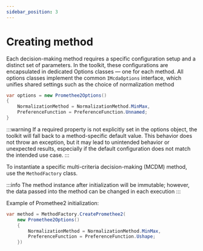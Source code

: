 ```yaml
---
sidebar_position: 3
---
```


# Creating method

Each decision-making method requires a specific configuration setup and a distinct set of parameters.
In the toolkit, these configurations are encapsulated in dedicated Options classes — one for each method.
All options classes implement the common ``IMcdaOptions`` interface, which unifies shared settings such as the choice of normalization method

````csharp showLineNumbers
var options = new Promethee2Options()
{
    NormalizationMethod = NormalizationMethod.MinMax,
    PreferenceFunction = PreferenceFunction.Unnamed;
}
````

:::warning
If a required property is not explicitly set in the options object, the toolkit will fall back to a method-specific default value.
This behavior does not throw an exception, but it may lead to unintended behavior or unexpected results, especially if the default configuration does not match the intended use case.
:::


To instantiate a specific multi-criteria decision-making (MCDM) method, use the ``MethodFactory`` class.

:::info
The method instance after initialization will be immutable; however, the data passed into the method can be changed in each
execution
:::

Example of Promethee2 initialization:
```csharp showLineNumbers
var method = MethodFactory.CreatePromethee2(
    new Promethee2Options()
    {
        NormalizationMethod = NormalizationMethod.MinMax,
        PreferenceFunction = PreferenceFunction.Ushape;
    })
```
